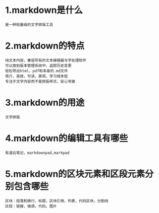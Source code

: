 #  1.markdown是什么  
	是一种轻量级的文字排版工具  
# 2.markdown的特点  
	纯文本内容，兼容所有的文本编辑器与字处理软件  
	可以放到版本管理系统中，追踪历史变更  
	轻松导出html，pdf和本身的.md文件  
	简介，高效，可读，直观，学习成本低  
	专注于文字内容而不是排版样式，安心写做  
# 3.markdown的用途  
	文字排版  
# 4.markdown的编辑工具有哪些  
	有道云笔记，markdownpad,markpad  
# 5.markdown的区块元素和区段元素分别包含哪些  
	区块：段落和换行，标题，区块引用，列表，代码区块，分割线  
	区段：链接，强调，代码，图片  
 
